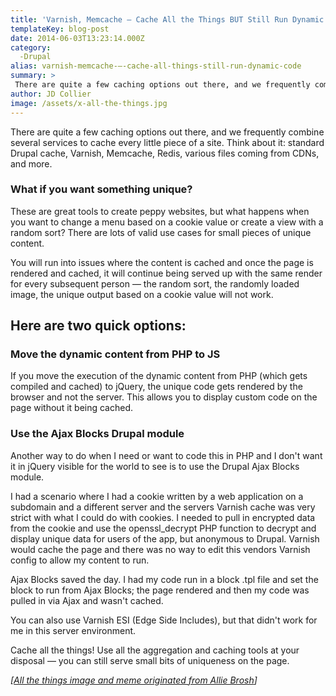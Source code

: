 ```yaml
---
title: 'Varnish, Memcache — Cache All the Things BUT Still Run Dynamic Code'
templateKey: blog-post
date: 2014-06-03T13:23:14.000Z
category: 
  -Drupal
alias: varnish-memcache-—-cache-all-things-still-run-dynamic-code
summary: > 
 There are quite a few caching options out there, and we frequently combine several services to cache every little piece of a site. Think about it: standard Drupal cache, Varnish, Memcache, Redis, various files coming from CDNs, and more.
author: JD Collier
image: /assets/x-all-the-things.jpg
---
```


There are quite a few caching options out there, and we frequently combine several services to cache every little piece of a site. Think about it: standard Drupal cache, Varnish, Memcache, Redis, various files coming from CDNs, and more.

### What if you want something unique?

These are great tools to create peppy websites, but what happens when you want to change a menu based on a cookie value or create a view with a random sort? There are lots of valid use cases for small pieces of unique content.

You will run into issues where the content is cached and once the page is rendered and cached, it will continue being served up with the same render for every subsequent person — the random sort, the randomly loaded image, the unique output based on a cookie value will not work.

Here are two quick options:
---------------------------

### **Move the dynamic content from PHP to JS**

If you move the execution of the dynamic content from PHP (which gets compiled and cached) to jQuery, the unique code gets rendered by the browser and not the server. This allows you to display custom code on the page without it being cached.

### **Use the Ajax Blocks Drupal module**

Another way to do when I need or want to code this in PHP and I don't want it in jQuery visible for the world to see is to use the Drupal Ajax Blocks module.

I had a scenario where I had a cookie written by a web application on a subdomain and a different server and the servers Varnish cache was very strict with what I could do with cookies. I needed to pull in encrypted data from the cookie and use the openssl\_decrypt PHP function to decrypt and display unique data for users of the app, but anonymous to Drupal. Varnish would cache the page and there was no way to edit this vendors Varnish config to allow my content to run.

Ajax Blocks saved the day. I had my code run in a block .tpl file and set the block to run from Ajax Blocks; the page rendered and then my code was pulled in via Ajax and wasn't cached.

You can also use Varnish ESI (Edge Side Includes), but that didn't work for me in this server environment.

Cache all the things! Use all the aggregation and caching tools at your disposal — you can still serve small bits of uniqueness on the page.

_\[[All the things image and meme originated from Allie Brosh](http://hyperboleandahalf.blogspot.com/)\]_